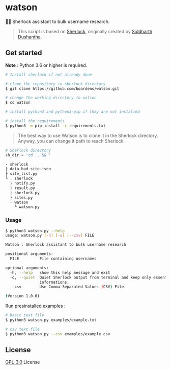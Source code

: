 # watson
🏌️‍♀️ Sherlock assistant to bulk username research.

>This script is based on [Sherlock](https://github.com/sherlock-project/sherlock), originally created by [Siddharth Dushantha](https://github.com/sdushantha).

## Get started

**Note** : Python 3.6 or higher is required.

```bash
# Install sherlock if not already done

# clone the repository in sherlock directory
$ git clone https://github.com/boardens/watson.git

# change the working directory to watson
$ cd watson

# install python3 and python3-pip if they are not installed

# install the requirements
$ python3 -m pip install -r requirements.txt
```

>The best way to use Watson is to clone it in the Sherlock directory.<br>
Anyway, you can change it path to reach Sherlock.

```py
# Sherlock directory
sh_dir = 'cd .. && '
```
```bash
· sherlock
├ data_bad_site.json
├ site_list.py
└ . sherlock
  ├ notify.py
  ├ result.py
  ├ sherlock.py
  ├ sites.py
  · watson
    └ watson.py
```

### Usage

```bash
$ python3 watson.py --help
usage: watson.py [-h] [-q] [--csv] FILE

Watson : Sherlock assistant to bulk username research

positional arguments:
  FILE         File containing usernames

optional arguments:
  -h, --help   show this help message and exit
  -q, --quiet  Quiet Sherlock output from terminal and keep only essential
               informations.
  --csv        Use Comma-Separated Values (CSV) File.

(Version 1.0.0)
```

Run presinstalled examples :

```bash
# basic text file
$ python3 watson.py examples/example.txt

# csv text file
$ python3 watson.py --csv examples/example.csv
```

## License

[GPL-3.0](https://github.com/boardens/watson/LICENSE/) License
